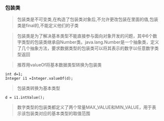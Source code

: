 ### 包装类

>包装类是不可变类,在构造了包装类对象后,不允许更改包装在里面的值,包装类是final的,不能定义他们的子类

>包装类是为了解决基本类型不能直接参与面向对象开发的问题，其中6个数字类型的包装类继承自Number类。java.lang.Number是一个抽象类，定义了几个抽象方法，要求数据类型的包装类可以将其表示的数字以任意数字类型返回

>推荐用valueOf将基本数据类型转换为包装类

```
int d=1;
Integer i1 =Integer.valueOf(d);
```

>包装类转换为基本类型

```
d = i1.intValue();
```

>数字类型的包装类都定义了两个常量MAX_VALUE和MIN_VALUE，用于表示该包装类对应的基本类型的取值范围